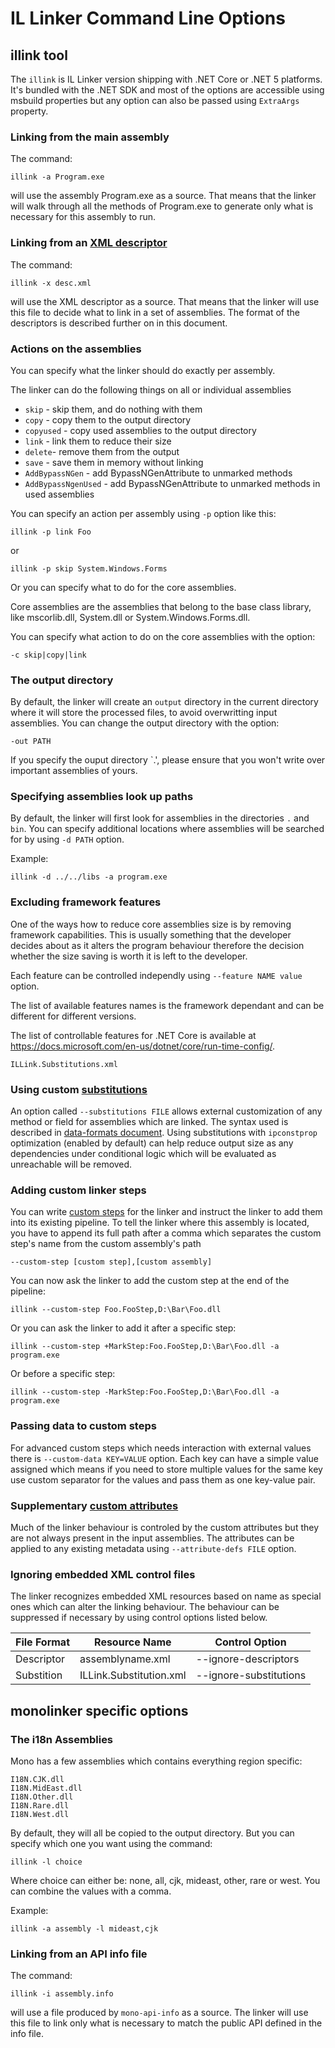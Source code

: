 # IL Linker Command Line Options

## illink tool

The `illink` is IL Linker version shipping with .NET Core or .NET 5 platforms. It's bundled with
the .NET SDK and most of the options are accessible using msbuild properties but any option
can also be passed using `ExtraArgs` property.

### Linking from the main assembly

The command:

`illink -a Program.exe`

will use the assembly Program.exe as a source. That means that the linker will
walk through all the methods of Program.exe to generate only what is necessary
for this assembly to run.

### Linking from an [XML descriptor](data-formats.md#descriptor-format)

The command:

`illink -x desc.xml`

will use the XML descriptor as a source. That means that the linker will
use this file to decide what to link in a set of assemblies. The format of the
descriptors is described further on in this document.

### Actions on the assemblies

You can specify what the linker should do exactly per assembly.

The linker can do the following things on all or individual assemblies

- `skip` - skip them, and do nothing with them
- `copy` - copy them to the output directory
- `copyused` - copy used assemblies to the output directory
- `link` - link them to reduce their size
- `delete`- remove them from the output
- `save` - save them in memory without linking
- `AddBypassNGen` - add BypassNGenAttribute to unmarked methods
- `AddBypassNgenUsed` - add BypassNGenAttribute to unmarked methods in used assemblies

You can specify an action per assembly using `-p` option like this:

`illink -p link Foo`

or

`illink -p skip System.Windows.Forms`

Or you can specify what to do for the core assemblies.

Core assemblies are the assemblies that belong to the base class library,
like mscorlib.dll, System.dll or System.Windows.Forms.dll.

You can specify what action to do on the core assemblies with the option:

`-c skip|copy|link`

### The output directory

By default, the linker will create an `output` directory in the current
directory where it will store the processed files, to avoid overwritting input
assemblies. You can change the output directory with the option:

`-out PATH`

If you specify the ouput directory `.', please ensure that you won't write over
important assemblies of yours.

### Specifying assemblies look up paths

By default, the linker will first look for assemblies in the directories `.`
and `bin`. You can specify additional locations where assemblies will be searched
for by using `-d PATH` option.

Example:

`illink -d ../../libs -a program.exe`

### Excluding framework features

One of the ways how to reduce core assemblies size is by removing framework capabilities. This
is usually something that the developer decides about as it alters the program behaviour
therefore the decision whether the size saving is worth it is left to the developer.

Each feature can be controlled independly using `--feature NAME value` option.

The list of available features names is the framework dependant and can be different for different
versions. 

The list of controllable features for .NET Core is available at https://docs.microsoft.com/en-us/dotnet/core/run-time-config/.


`ILLink.Substitutions.xml`

### Using custom [substitutions](data-formats.md#substitution-format)

An option called `--substitutions FILE` allows external customization of any
method or field for assemblies which are linked. The syntax used is described in [data-formats document](../data-formats.md). Using substitutions with `ipconstprop` optimization (enabled by
default) can help reduce output size as any dependencies under conditional
logic which will be evaluated as unreachable will be removed.

### Adding custom linker steps

You can write [custom steps](/doc/custom-steps.md) for the linker and instruct
the linker to add them into its existing pipeline. To tell the linker where this assembly is
located, you have to append its full path after a comma which separates the custom
 step's name from the custom assembly's path

`--custom-step [custom step],[custom assembly]`

You can now ask the linker to add the custom step at the end of the pipeline:

`illink --custom-step Foo.FooStep,D:\Bar\Foo.dll`

Or you can ask the linker to add it after a specific step:

`illink --custom-step +MarkStep:Foo.FooStep,D:\Bar\Foo.dll -a program.exe`

Or before a specific step:

`illink --custom-step -MarkStep:Foo.FooStep,D:\Bar\Foo.dll -a program.exe`

### Passing data to custom steps

For advanced custom steps which needs interaction with external values there is
`--custom-data KEY=VALUE` option. Each key can have a simple value assigned which means
if you need to store multiple values for the same key use custom separator for the
values and pass them as one key-value pair.

### Supplementary [custom attributes](data-formats.md#custom-attributes-annotations-format)

Much of the linker behaviour is controled by the custom attributes but they are not always
present in the input assemblies. The attributes can be applied to any existing metadata using
`--attribute-defs FILE` option.

### Ignoring embedded XML control files

The linker recognizes embedded XML resources based on name as special ones which can
alter the linking behaviour. The behaviour can be suppressed if necessary by using
control options listed below.

| File Format | Resource Name  |  Control Option  |
|---|---|---|
| Descriptor  | assemblyname.xml  |   --ignore-descriptors |
| Substition  | ILLink.Substitution.xml  |  --ignore-substitutions |


## monolinker specific options

### The i18n Assemblies

Mono has a few assemblies which contains everything region specific:

    I18N.CJK.dll
    I18N.MidEast.dll
    I18N.Other.dll
    I18N.Rare.dll
    I18N.West.dll

By default, they will all be copied to the output directory. But you can
specify which one you want using the command:

`illink -l choice`

Where choice can either be: none, all, cjk, mideast, other, rare or west. You can
combine the values with a comma.

Example:

`illink -a assembly -l mideast,cjk`

### Linking from an API info file

The command:

`illink -i assembly.info`

will use a file produced by `mono-api-info` as a source. The linker will use
this file to link only what is necessary to match the public API defined in
the info file.
